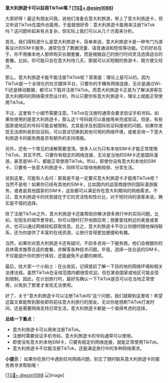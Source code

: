 **意大利旅遊卡可以註冊TikTok嗎？[[TG💪+ @esim1088](https://t.me/s/esim1088)]**

大家好呀！最近有朋友问我，说他们准备去意大利旅游，带上了意大利旅遊卡，但又听说TikTok在国外也能用，于是就很好奇：意大利旅遊卡能用来注册TikTok吗？这问题听起来有点复杂，但实际上我们可以从几个方面来分析。

首先，我们得知道什么是意大利旅遊卡。简单来说，意大利旅遊卡是一种专门为游客设计的SIM卡服务，通常包含了数据流量、语音通话和短信等功能。它的好处在于，你不用像本地人那样购买长期套餐，而是根据自己的旅行时间灵活选择适合的套餐。比如，你可能只会在意大利待几天，那就可以买短期的旅游卡，既方便又经济。

那么，意大利旅遊卡能不能注册TikTok呢？答案是：理论上是可以的。因为TikTok是一个全球化的社交媒体平台，只要你的手機有网络连接，无论是通过Wi-Fi还是移动数据，都可以下载并注册TikTok。而意大利旅遊卡正是为了解决游客在意大利期间的网络需求而设计的，所以只要你有意大利旅遊卡，理论上就能正常使用TikTok。

不过，这里有个小细节需要注意。TikTok在注册时通常会要求验证手机号码。如果你使用的是意大利旅遊卡，那么这个号码就可以直接用来完成验证。但是，有些国家或地区的号码可能会被限制，尤其是涉及到国际验证码接收的问题。如果你发现无法顺利收到验证码，可以尝试切换到其他可用的网络环境，或者咨询一下意大利旅遊卡的服务商是否有额外的支持措施。

另外，还有一个常见的误解需要澄清。很多人以为只有本地SIM卡才能正常使用TikTok，其实不然。只要你有稳定的网络连接，无论是当地的SIM卡还是国际漫游，甚至是Wi-Fi，都能正常使用TikTok。所以，即使你没有意大利本地的SIM卡，只要有一张意大利旅遊卡，同样可以愉快地刷视频、分享生活。

说到这里，可能有人会问：那我是不是一定要买意大利旅遊卡才能用TikTok呢？当然不是啦！如果你已经有其他的SIM卡，比如国内的运营商提供的国际漫游服务，或者是其他国家的SIM卡，这些都可以满足你在意大利期间的网络需求。不过，意大利旅遊卡的优势就在于它的灵活性和性价比，对于短时间的游客来说，确实是不错的选择。

除了注册TikTok之外，意大利旅遊卡还能帮助你解决很多旅行中的实际问题。比如，在陌生的城市里导航，你可以随时打开地图应用；想要查找附近的美食或景点，也可以通过网络轻松获取信息。总之，意大利旅遊卡不仅让你随时随地保持联系，还为你提供了丰富的在线资源，让旅行变得更加便捷和有趣。

当然，如果你对意大利旅遊卡还有疑问，不妨多咨询一下服务商。他们会根据你的具体需求推荐合适的套餐，并解答各种技术问题。毕竟，选择一张合适的SIM卡，不仅能提升你的旅行体验，还能避免不必要的麻烦。

最后，给大家一个小贴士：在出发前，记得提前了解一下目的地的网络环境和相关法律法规。虽然TikTok在全球范围内都很受欢迎，但在某些国家或地区可能会受到限制。因此，在计划旅行时，最好先确认一下TikTok是否可以在当地正常使用，以免到了那里才发现无法使用。

好了，关于“意大利旅遊卡可以注册TikTok吗”这个问题，我们就聊到这里啦！希望这篇文章能帮到那些即将前往意大利旅行的朋友。无论你是想刷TikTok打发时间，还是需要网络支持日常生活，意大利旅遊卡都是一个值得考虑的选择。

**总结一下重点：**
- 意大利旅遊卡可以用来注册TikTok。
- 注册时需要验证手机号码，意大利旅遊卡的号码通常可以使用。
- 即使没有意大利本地SIM卡，只要有稳定的网络连接，就能正常使用TikTok。
- 意大利旅遊卡不仅能注册TikTok，还能满足旅行中的多种网络需求。

**小提示：** 如果你在旅行中遇到任何网络问题，别忘了随时联系意大利旅遊卡的服务商寻求帮助哦！

[[TG💪+ @esim1088](https://t.me/s/esim1088) ![Image](https://i.postimg.cc/4NQfJmqS/Snipaste-2025-05-13-00-14-12.png)]
